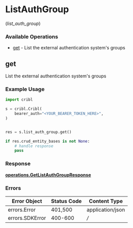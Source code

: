 # ListAuthGroup
(*list_auth_group*)

### Available Operations

* [get](#get) - List the external authentication system's groups

## get

List the external authentication system's groups

### Example Usage

```python
import cribl

s = cribl.Cribl(
    bearer_auth="<YOUR_BEARER_TOKEN_HERE>",
)


res = s.list_auth_group.get()

if res.crud_entity_bases is not None:
    # handle response
    pass
```


### Response

**[operations.GetListAuthGroupResponse](../../models/operations/getlistauthgroupresponse.md)**
### Errors

| Error Object     | Status Code      | Content Type     |
| ---------------- | ---------------- | ---------------- |
| errors.Error     | 401,500          | application/json |
| errors.SDKError  | 400-600          | */*              |
